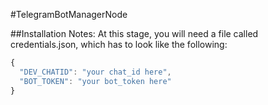 #TelegramBotManagerNode

##Installation Notes:
At this stage, you will need a file called credentials.json, which has to look like the following:

```javascript
{  
  "DEV_CHATID": "your chat_id here",  
  "BOT_TOKEN": "your bot_token here"  
}
```


